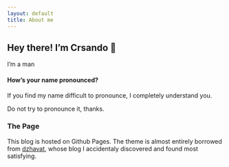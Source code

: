 ```yaml
---
layout: default
title: About me
---
```


## Hey there! I’m Crsando 👋

I’m a man

#### How’s your name pronounced?

If you find my name difficult to pronounce, I completely understand you. 

Do not try to pronounce it, thanks.

### The Page

This blog is hosted on Github Pages. The theme is almost entirely borrowed from [dzhavat](https://github.com/dzhavat/dzhavat.github.io), whose blog I accidentaly discovered and found most satisfying.